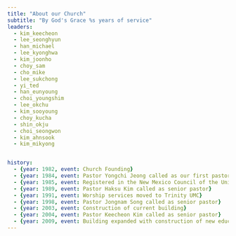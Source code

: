 ```yaml
---
title: "About our Church"
subtitle: "By God's Grace %s years of service"
leaders:
  - kim_keecheon
  - lee_seonghyun
  - han_michael
  - lee_kyonghwa
  - kim_joonho
  - choy_sam
  - cho_mike
  - lee_sukchong
  - yi_ted
  - han_eunyoung
  - choi_youngshim
  - lee_okchu
  - kim_sooyoung
  - choy_kucha
  - shin_okju
  - choi_seongwon
  - kim_ahnsook
  - kim_mikyong


history:
  - {year: 1982, event: Church Founding}
  - {year: 1984, event: Pastor Yongchi Jeong called as our first pastor, Worship services held at St Stephen’s UMC}
  - {year: 1985, event: Registered in the New Mexico Council of the United Methodist Church, Worship services moved to St Paul’s UMC}
  - {year: 1989, event: Pastor Haksu Kim called as senior pastor}
  - {year: 1991, event: Worship services moved to Trinity UMC}
  - {year: 1998, event: Pastor Jongnam Song called as senior pastor}
  - {year: 2003, event: Construction of current building}
  - {year: 2004, event: Pastor Keecheon Kim called as senior pastor}
  - {year: 2009, event: Building expanded with construction of new education wing}
---
```

